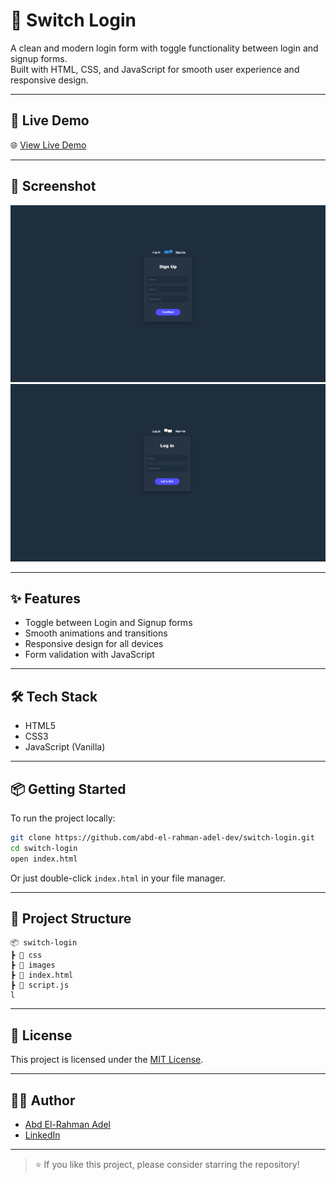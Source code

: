 # 🔄 Switch Login

A clean and modern login form with toggle functionality between login and signup forms.  
Built with HTML, CSS, and JavaScript for smooth user experience and responsive design.

---

## 🚀 Live Demo

🌐 [View Live Demo](https://codebyabdo.github.io/switch-login/)

---

## 📸 Screenshot

![Switch Login Screenshot](./screenshot-2.png) <!-- أضف صورة توضيحية إذا متوفرة -->
![Switch Login Screenshot](./screenshot-1.png) <!-- أضف صورة توضيحية إذا متوفرة -->

---

## ✨ Features

- Toggle between Login and Signup forms  
- Smooth animations and transitions  
- Responsive design for all devices  
- Form validation with JavaScript

---

## 🛠 Tech Stack

- HTML5  
- CSS3  
- JavaScript (Vanilla)

---

## 📦 Getting Started

To run the project locally:

```bash
git clone https://github.com/abd-el-rahman-adel-dev/switch-login.git
cd switch-login
open index.html
```

Or just double-click `index.html` in your file manager.

---

## 📁 Project Structure

```
📦 switch-login
┣ 📂 css
┣ 📂 images
┣ 📜 index.html
┣ 📜 script.js
l
```

---

## 📄 License

This project is licensed under the [MIT License](./LICENSE).

---

## 🙋‍♂️ Author

- [Abd El-Rahman Adel](https://github.com/codebyabdo)
- [LinkedIn](https://www.linkedin.com/in/codebyabdo)

---

> ⭐ If you like this project, please consider starring the repository!
